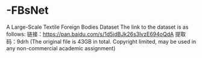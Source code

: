 # -FBsNet
A Large-Scale Textile Foreign Bodies Dataset
The link to the dataset is as follows: 链接：https://pan.baidu.com/s/1d5idBJk26s3lvzE694oQdA 提取码：9drh 
(The original file is 43GB in total. Copyright limited, may be used in any non-commercial academic assignment)
